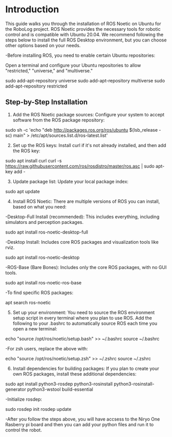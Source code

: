 # Introduction

This guide walks you through the installation of ROS Noetic on Ubuntu for the RoboLog project. ROS Noetic provides the necessary tools for robotic control and is compatible with Ubuntu 20.04. We recommend following the steps below to install the full ROS Desktop environment, but you can choose other options based on your needs.

-Before installing ROS, you need to enable certain Ubuntu repositories:

Open a terminal and configure your Ubuntu repositories to allow "restricted," "universe," and "multiverse."


sudo add-apt-repository universe
sudo add-apt-repository multiverse
sudo add-apt-repository restricted


## Step-by-Step Installation

1. Add the ROS Noetic package sources:
Configure your system to accept software from the ROS package repository:

sudo sh -c 'echo "deb http://packages.ros.org/ros/ubuntu $(lsb_release -sc) main" > /etc/apt/sources.list.d/ros-latest.list'

2. Set up the ROS keys:
Install curl if it's not already installed, and then add the ROS key:

sudo apt install curl
curl -s https://raw.githubusercontent.com/ros/rosdistro/master/ros.asc | sudo apt-key add -


3. Update package list:
Update your local package index:

sudo apt update

4. Install ROS Noetic:
There are multiple versions of ROS you can install, based on what you need:

-Desktop-Full Install (recommended): This includes everything, including simulators and perception packages.

sudo apt install ros-noetic-desktop-full

-Desktop Install: Includes core ROS packages and visualization tools like rviz.

sudo apt install ros-noetic-desktop

-ROS-Base (Bare Bones): Includes only the core ROS packages, with no GUI tools.

sudo apt install ros-noetic-ros-base

-To find specific ROS packages:

apt search ros-noetic

5. Set up your environment:
You need to source the ROS environment setup script in every terminal where you plan to use ROS. Add the following to your .bashrc to automatically source ROS each time you open a new terminal:


echo "source /opt/ros/noetic/setup.bash" >> ~/.bashrc
source ~/.bashrc

-For zsh users, replace the above with:

echo "source /opt/ros/noetic/setup.zsh" >> ~/.zshrc
source ~/.zshrc

6. Install dependencies for building packages:
If you plan to create your own ROS packages, install these additional dependencies:


sudo apt install python3-rosdep python3-rosinstall python3-rosinstall-generator python3-wstool build-essential

-Initialize rosdep:

sudo rosdep init
rosdep update

-After you follow the steps above, you will have accsess to the Niryo One Rasberry pi board and then you can add your python files and run it to control the robot.

